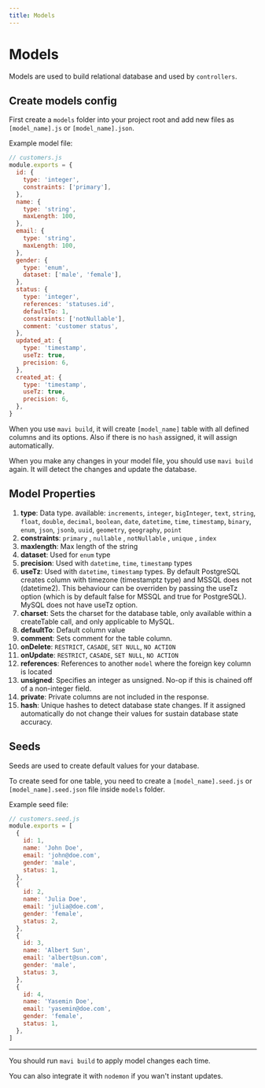 ```yaml
---
title: Models
---
```


# Models

Models are used to build relational database and used by `controllers`.

## Create models config

First create a `models` folder into your project root and add new files as `[model_name].js` or `[model_name].json`.

Example model file:

```js
// customers.js
module.exports = {
  id: {
    type: 'integer',
    constraints: ['primary'],
  },
  name: {
    type: 'string',
    maxLength: 100,
  },
  email: {
    type: 'string',
    maxLength: 100,
  },
  gender: {
    type: 'enum',
    dataset: ['male', 'female'],
  },
  status: {
    type: 'integer',
    references: 'statuses.id',
    defaultTo: 1,
    constraints: ['notNullable'],
    comment: 'customer status',
  },
  updated_at: {
    type: 'timestamp',
    useTz: true,
    precision: 6,
  },
  created_at: {
    type: 'timestamp',
    useTz: true,
    precision: 6,
  },
}
```

When you use `mavi build`, it will create `[model_name]` table with all defined columns and its options. Also if there is no `hash` assigned, it will assign automatically.

When you make any changes in your model file, you should use `mavi build` again. It will detect the changes and update the database.

## Model Properties

1. **type**: Data type. available: `increments`, `integer`, `bigInteger`, `text`, `string`, `float`, `double`, `decimal`, `boolean`, `date`, `datetime`, `time`, `timestamp`, `binary`, `enum`, `json`, `jsonb`, `uuid`, `geometry`, `geography`, `point`
1. **constraints**: `primary` , `nullable` , `notNullable` , `unique` , `index`
1. **maxlength**: Max length of the string
1. **dataset**: Used for `enum` type
1. **precision**: Used with `datetime`, `time`, `timestamp` types
1. **useTz**: Used with `datetime`, `timestamp` types. By default PostgreSQL creates column with timezone (timestamptz type) and MSSQL does not (datetime2). This behaviour can be overriden by passing the useTz option (which is by default false for MSSQL and true for PostgreSQL). MySQL does not have useTz option.
1. **charset**: Sets the charset for the database table, only available within a createTable call, and only applicable to MySQL.
1. **defaultTo**: Default column value
1. **comment**: Sets comment for the table column.
1. **onDelete**: `RESTRICT`, `CASADE`, `SET NULL`, `NO ACTION`
1. **onUpdate**: `RESTRICT`, `CASADE`, `SET NULL`, `NO ACTION`
1. **references**: References to another `model` where the foreign key column is located
1. **unsigned**: Specifies an integer as unsigned. No-op if this is chained off of a non-integer field.
1. **private**: Private columns are not included in the response.
1. **hash**: Unique hashes to detect database state changes. If it assigned automatically do not change their values for sustain database state accuracy.

## Seeds

Seeds are used to create default values for your database.

To create seed for one table, you need to create a `[model_name].seed.js` or `[model_name].seed.json` file inside `models` folder.

Example seed file:

```js
// customers.seed.js
module.exports = [
  {
    id: 1,
    name: 'John Doe',
    email: 'john@doe.com',
    gender: 'male',
    status: 1,
  },
  {
    id: 2,
    name: 'Julia Doe',
    email: 'julia@doe.com',
    gender: 'female',
    status: 2,
  },
  {
    id: 3,
    name: 'Albert Sun',
    email: 'albert@sun.com',
    gender: 'male',
    status: 3,
  },
  {
    id: 4,
    name: 'Yasemin Doe',
    email: 'yasemin@doe.com',
    gender: 'female',
    status: 1,
  },
]
```

---

You should run `mavi build` to apply model changes each time.

You can also integrate it with `nodemon` if you wan't instant updates.
